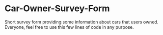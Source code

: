 # Car-Owner-Survey-Form
Short survey form providing some information about cars that users owned.
Everyone, feel free to use this few lines of code in any purpose.
